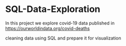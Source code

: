 # SQL-Data-Exploration
In this project we explore covid-19 data published in https://ourworldindata.org/covid-deaths

cleaning data using SQL and prepare it for visualization
